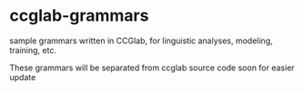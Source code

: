 # ccglab-grammars
sample grammars written in CCGlab, for linguistic analyses, modeling, training, etc.

These grammars will be separated from ccglab source code soon for easier update
